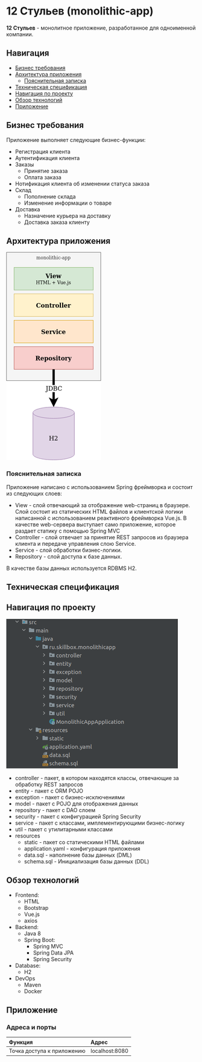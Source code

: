 # 12 Стульев (monolithic-app)
__12 Стульев__ - монолитное приложение, разработанное для одноименной компании.

## Навигация

- [Бизнес требования](#Бизнес-требования)
- [Архитектура приложения](#Архитектура-приложения)
    - [Пояснительная записка](#Пояснительная-записка)
- [Техническая спецификация](#Техническая-спецификация)
- [Навигация по проекту](#Навигация-по-проекту)
- [Обзор технологий](#Обзор-технологий)
- [Приложение](#Приложение)

## Бизнес требования

Приложение выполняет следующие бизнес-функции:
- Регистрация клиента
- Аутентификация клиента
- Заказы
    - Принятие заказа
    - Оплата заказа
- Нотификация клиента об изменении статуса заказа
- Склад
    - Пополнение склада
    - Изменение информации о товаре
- Доставка
    - Назначение курьера на доставку
    - Доставка заказа клиенту

## Архитектура приложения
![image](images/Architecture.png)

### Пояснительная записка
Приложение написано с использованием Spring фреймворка и состоит из следующих слоев:
- View - слой отвечающий за отображение web-страниц в браузере. Слой состоит из статических HTML файлов и клиентской 
логики написанной с использованием реактивного фреймворка Vue.js. В качестве web-сервера выступает само приложение,
которое раздает статику с помощью Spring MVC
- Controller - слой отвечает за принятие REST запросов из браузера клиента и передаче управления слою Service.
- Service - слой обработки бизнес-логики.
- Repository - слой доступа к базе данных.

В качестве базы данных используется RDBMS H2. 

## Техническая спецификация



## Навигация по проекту
![image](images/Project_structure.png)

- controller - пакет, в котором находятся классы, отвечающие за обработку REST запросов
- entity - пакет с ORM POJO
- exception - пакет с бизнес-исключениями
- model - пакет с POJO для отображения данных
- repository - пакет с DAO слоем
- security - пакет с конфигурацией Spring Security
- service - пакет с классами, имплементирующими бизнес-логику
- util - пакет с утилитарными классами
- resources
    - static - пакет со статическими HTML файлами
    - application.yaml - конфигурация приложения
    - data.sql - наполнение базы данных (DML)
    - schema.sql - Инициализация базы данных (DDL)

## Обзор технологий
- Frontend:
    - HTML
    - Bootstrap
    - Vue.js
    - axios
- Backend:
    - Java 8
    - Spring Boot:
        - Spring MVC
        - Spring Data JPA
        - Spring Security
- Database:
    - H2
- DevOps
    - Maven
    - Docker

## Приложение

### Адреса и порты
| Функция     | Адрес |                  
|:-----------------|:-----|
|   Точка доступа к приложению   |    localhost:8080 | 